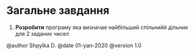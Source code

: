 # Загальне завдання

1. **Розробити** програму яка визначае найбільший спільнийй дільник для 2 заданих чисел

@author Shpylka D.
@date 01-yan-2020
@version 1.0

